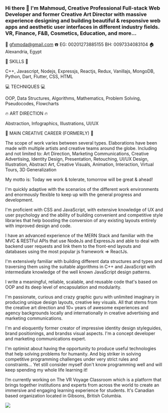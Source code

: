 ### Hi there 👋 I'm Mahmoud, Creative Professional Full-stack Web Developer and former Creative Art Director with massive experience designing and building beautiful & responsive web apps and aesthetic user interfaces in different industry fields. VR, Finance, F&B, Cosmetics, Education, and more...

📧 gfxmoda@gmail.com
☎️ EG: 00201273885155   BH: 0097334083104
🏠 Alexandria, Egypt

🚀 SKILLS 🚀

C++, Javascript, Nodejs, Expressjs, Reactjs, Redux, Vanillajs, MongoDB, Python, Dart, Flutter, CSS, HTML

💻 TECHNIQUES 💻

OOP, Data Structures, Algorithms, Mathematics, Problem Solving, Pseudocodes, Flowcharts

🔥 ART DIRECTION 🔥

Abstraction, Infographics, Illustrations, UI/UX

🎨 MAIN CREATIVE CAREER (FORMERLY) 🎨

The scope of work varies between several types. Elaborations have been made with multiple artists and creative teams around the globe. Including and not limited to:
Art Direction, Marketing Communications, Creative Advertising, Identity Design, Presentation, Retouching, UI/UX Design, Illustration, Abstract Art, Creative Visuals, Animation, Interaction, Virtual Tours, 3D Generalization

My motto is:
Today we work & tolerate, tomorrow will be great & ahead!

I'm quickly adaptive with the scenarios of the different work environments and enormously flexible to keep up with the general progress and development.

I'm proficient with CSS and JavaScript, with extensive knowledge of UX and user psychology and the ability of building convenient and competitive style libraries that help boosting the conversion of any existing layouts entirely with improved design and code.

I have an advanced experience of the MERN Stack and familiar with the MVC & RESTFul APIs that use NodeJs and ExpressJs and able to deal with backend user requests and link them to the front-end layouts and databases using the most popular js framework => ReactJs.

I'm extensively familiar with building different data structures and types and traversing them using the suitable algorithms in C++ and JavaScript with intermediate knowledge of the well known JavaScript design patterns.

I write a meaningful, reliable, scalable, and reusable code that's based on OOP and its deep level of encapsulation and modularity.

I'm passionate, curious and crazy graphic guru with unlimited imaginary in producing unique design layouts, creative key visuals. All that stems from the creative art direction and 10+ years of awesome experiences and agency backgrounds locally and internationally in creative advertising and marketing communications.

I'm and eloquently former creator of impressive identity design styleguides, brand positionings, and brandss visual aspects. I'm a concept developer and marketing communications expert.

I'm optimist about having the opportunity to produce useful technologies that help solving problems for humanity. And big striker in solving competitive programming challenges under very strict rules and constraints... Yet still consider myself don't know programming well and will keep spending my whole life learning it!

I’m currently working on The VR Voyage Classroom which is a platform that brings together institutions and experts from across the world to create an immersive and engaging learning experience for students. It's Canadian based organization located in Gibsons, British Columbia.

<img src="https://github-readme-stats.vercel.app/api?username=gfxmoda&&show_icons=true&title_color=05C3DD&icon_color=05C3DD&text_color=daf7dc&bg_color=151515">
